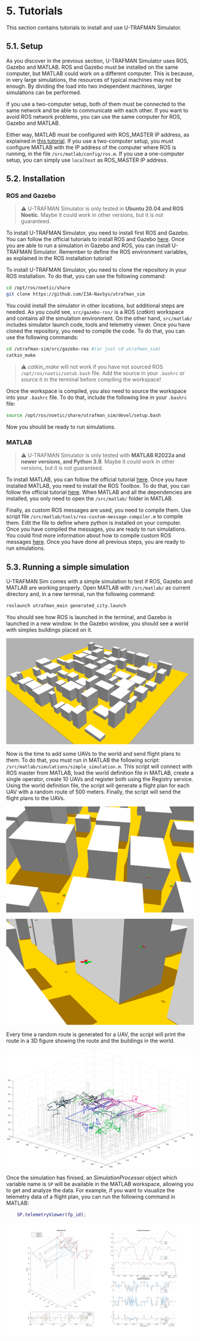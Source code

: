 # 5. Tutorials
This section contains tutorials to install and use U-TRAFMAN Simulator.

## 5.1. Setup
As you discover in the previous section, U-TRAFMAN Simulator uses ROS, Gazebo and MATLAB. ROS and Gazebo must be installed on the same computer, but MATLAB could work on a different computer. This is because, in very large simulations, the resources of typical machines may not be enough. By dividing the load into two independent machines, larger simulations can be performed.

If you use a two-computer setup, both of them must be connected to the same network and be able to communicate with each other. If you want to avoid ROS network problems, you can use the same computer for ROS, Gazebo and MATLAB. 

Either way, MATLAB must be configured with ROS_MASTER IP address, as explained in [this tutorial](https://es.mathworks.com/help/ros/ug/get-started-with-ros.html). If you use a two-computer setup, you must configure MATLAB with the IP address of the computer where ROS is running, in the file `/src/matlab/config/ros.m`. If you use a one-computer setup, you can simply use `localhost` as ROS_MASTER IP address.


## 5.2. Installation
### ROS and Gazebo
>:warning:  U-TRAFMAN Simulator is only tested in **Ubuntu 20.04 and ROS Noetic**. Maybe it could work in other versions, but it is not guaranteed.

To install U-TRAFMAN Simulator, you need to install first ROS and Gazebo. You can follow the official tutorials to install ROS and Gazebo [here](http://wiki.ros.org/noetic/Installation). Once you are  able to run a simulation in Gazebo and ROS, you can install U-TRAFMAN Simulator. Remember to define the ROS environment variables, as explained in the ROS installation tutorial!

To install U-TRAFMAN Simulator, you need to clone the repository in your ROS installation. To do that, you can use the following command:

```bash
cd /opt/ros/noetic/share
git clone https://github.com/I3A-NavSys/utrafman_sim
```
You could install the simulator in other locations, but additional steps are needed. As you could see, `src/gazebo-ros/` is a ROS (_catkin_) workspace and contains all the simulation environment. On the other hand, `src/matlab/` includes simulator launch code, tools and telemetry viewer. Once you have cloned the repository, you need to compile the code. To do that, you can use the following commands:

```bash
cd /utrafman-sim/src/gazebo-ros #(or just cd utrafman_sim)
catkin_make
```
>:warning:  _catkin\_make_ will not work if you have not sourced ROS `/opt/ros/noetic/setub.bash` file. Add the source in your `.bashrc` or source it in the terminal before compiling the workspace!

Once the workspace is compiled, you also need to source the workspace into your `.bashrc` file. To do that, include the following line in your `.bashrc` file:

```bash
source /opt/ros/noetic/share/utrafman_sim/devel/setup.bash
```

Now you should be ready to run simulations.

### MATLAB
>:warning:  U-TRAFMAN Simulator is only tested with **MATLAB R2022a and newer versions, and Python 3.9**. Maybe it could work in other versions, but it is not guaranteed.

To install MATLAB, you can follow the official tutorial [here](https://es.mathworks.com/help/install/ug/install-mathworks-software.html). Once you have installed MATLAB, you need to install the ROS Toolbox. To do that, you can follow the official tutorial [here](https://es.mathworks.com/help/ros/ug/install-ros-toolbox.html). When MATLAB and all the dependencies are installed, you only need to open the `/src/matlab/` folder in MATLAB. 

Finally, as custom ROS messages are used, you need to compile them. Use script file `/src/matlab/tools/ros-custom-message-compiler.m` to compile them. Edit the file to define where python is installed on your computer. Once you have compiled the messages, you are ready to run simulations. You could find more information about how to compile custom ROS messages [here](https://es.mathworks.com/help/ros/custom-message-support.html?s_tid=CRUX_lftnav). Once you have done all previous steps, you are ready to run simulations.

## 5.3. Running a simple simulation
U-TRAFMAN Sim comes with a simple simulation to test if ROS, Gazebo and MATLAB are working properly. Open MATLAB with `/src/matlab/` as current directory and, in a new terminal, run the following command:
```bash
roslaunch utrafman_main generated_city.launch
```
You should see how ROS is launched in the terminal, and Gazebo is launched in a new window. In the Gazebo window, you should see a world with simples buildings placed on it.

![Empty World](./img/tutorials/simple-simulation-1.png 'Gazebo Viewer. Simple generated city world.  :size=800px')

Now is the time to add some UAVs to the world and send flight plans to them. To do that, you must run in MATLAB the following script: `/src/matlab/simulations/simple_simulation.m`. This script will connect with ROS master from MATLAB, load the world definition file in MATLAB, create a single operator, create 10 UAVs and register both using the Registry service. Using the world definition file, the script will generate a flight plan for each UAV with a random route of 500 meters. Finally, the script will send the flight plans to the UAVs. 

![UAVs](./img/tutorials/simple-simulation-2.png 'Gazebo Viewer. Ten UAVs flying in the world. :size=800px')

![UAVs](./img/tutorials/simple-simulation-3.png 'Gazebo Viewer. Ten UAVs flying in the world. :size=800px')

Every time a random route is generated for a UAV, the script will print the route in a 3D figure showing the route and the buildings in the world.

![Routes generated](./img/tutorials/simple-simulation-random-routes.png 'Random routes generated :size=800px')

Once the simulation has finised, an _SimulationProcesser_ object which variable name is `SP` will be available in the MATLAB workspace, allowing you to get and analyze the data. For example, if you want to visualize the telemetry data of a flight plan, you can run the following command in MATLAB:
```matlab
    SP.telemetryViewer(fp_id);
```

![Telemetry Viewer](./img/tutorials/simple-simulation-telemetry-viewer.png 'MATLAB Telemetry Viewer :size=800px')
